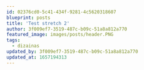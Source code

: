 ```yaml
---
id: 02376cd0-5c41-434f-9281-4c5620318607
blueprint: posts
title: 'Test stretch 2'
author: 3f009ef7-3519-487c-b09c-51a8a812a770
featured_image: images/posts/header.PNG
tags:
  - dizainas
updated_by: 3f009ef7-3519-487c-b09c-51a8a812a770
updated_at: 1657194313
---
```

